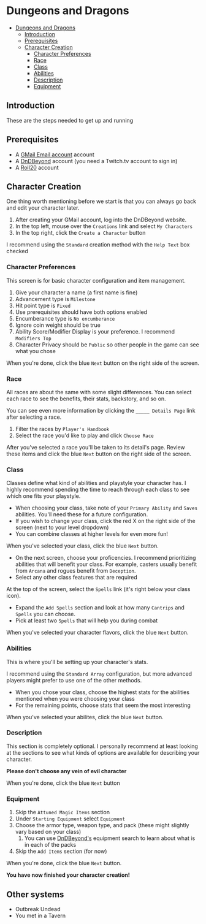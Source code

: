 # Dungeons and Dragons

- [Dungeons and Dragons](#dungeons-and-dragons)
  - [Introduction](#introduction)
  - [Prerequisites](#prerequisites)
  - [Character Creation](#character-creation)
    - [Character Preferences](#character-preferences)
    - [Race](#race)
    - [Class](#class)
    - [Abilities](#abilities)
    - [Description](#description)
    - [Equipment](#equipment)

## Introduction

These are the steps needed to get up and running

## Prerequisites

- A [GMail Email account](https://www.gmail.com) account
- A [DnDBeyond](https://www.dndbeyond.com/) account (you need a Twitch.tv account to sign in)
- A [Roll20](https://roll20.net) account

## Character Creation

One thing worth mentioning before we start is that you can always go back and edit your character later.

1. After creating your GMail account, log into the DnDBeyond website.
2. In the top left, mouse over the `Creations` link and select `My Characters`
3. In the top right, click the `Create a Character` button

I recommend using the `Standard` creation method with the `Help Text` box checked

### Character Preferences

This screen is for basic character configuration and item management.

1. Give your character a name (a first name is fine)
2. Advancement type is `Milestone`
3. Hit point type is `Fixed`
4. Use prerequisites should have both options enabled
5. Encumberance type is `No encumberance`
6. Ignore coin weight should be true
7. Ability Score/Modifier Display is your preference. I recommend `Modifiers Top`
8. Character Privacy should be `Public` so other people in the game can see what you chose

When you're done, click the blue `Next` button on the right side of the screen.

### Race

All races are about the same with some slight differences. You can select each race to see the benefits, their stats, backstory, and so on.

You can see even more information by clicking the `_____ Details Page` link after selecting a race.

1. Filter the races by `Player's Handbook`
2. Select the race you'd like to play and click `Choose Race`

After you've selected a race you'll be taken to its detail's page. Review these items and click the blue `Next` button on the right side of the screen.

### Class

Classes define what kind of abilities and playstyle your character has. I highly recommend spending the time to reach through each class to see which one fits your playstyle.

- When choosing your class, take note of your `Primary Ability` and `Saves` abilities. You'll need these for a future configuration.
- If you wish to change your class, click the red X on the right side of the screen (next to your level dropdown)
- You can combine classes at higher levels for even more fun!

When you've selected your class, click the blue `Next` button.

- On the next screen, choose your proficencies. I recommend prioritizing abilities that will benefit your class. For example, casters usually benefit from `Arcana` and rogues benefit from `Deception`.
- Select any other class features that are required

At the top of the screen, select the `Spells` link (it's right below your class icon).

- Expand the `Add Spells` section and look at how many `Cantrips` and `Spells` you can choose.
- Pick at least two `Spells` that will help you during combat

When you've selected your character flavors, click the blue `Next` button.

### Abilities

This is where you'll be setting up your character's stats.

I recommend using the `Standard Array` configuration, but more advanced players might prefer to use one of the other methods.

- When you chose your class, choose the highest stats for the abilities mentioned when you were choosing your class
- For the remaining points, choose stats that seem the most interesting

When you've selected your abilites, click the blue `Next` button.

### Description

This section is completely optional. I personally recommend at least looking at the sections to see what kinds of options are available for describing your character.

**Please don't choose any vein of evil character**

When you're done, click the blue `Next` button

### Equipment

1. Skip the `Attuned Magic Items` section
2. Under `Starting Equipment` select `Equipment`
3. Choose the armor type, weapon type, and pack (these might slightly vary based on your class)
   1. You can use [DnDBeyond's](https://www.dndbeyond.com/equipment) equipment search to learn about what is in each of the packs
4. Skip the `Add Items` section (for now)

When you're done, click the blue `Next` button.

**You have now finished your character creation!**

## Other systems

- Outbreak Undead
- You met in a Tavern
